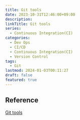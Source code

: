 ```yaml
---
title: Git tools
date: 2023-10-31T12:46:00+09:00
description: 
linkTitle: Git tools
series:
  - Continuous Integration(CI)
categories:
  - Dev Ops
  - CI/CD
  - Continuous Integration(CI)
  - Version Control
tags:
  - Git
lastmod: 2024-01-03T00:11:27
draft: false
featured: true
---
```


## Reference

[Git tools](https://git-scm.com/book/ko/v2/Git-%EB%8F%84%EA%B5%AC-%EB%A6%AC%EB%B9%84%EC%A0%84-%EC%A1%B0%ED%9A%8C%ED%95%98%EA%B8%B0)
